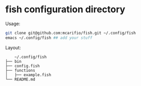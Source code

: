 # fish configuration directory

Usage:

```bash
git clone git@github.com:mcarifio/fish.git ~/.config/fish
emacs ~/.config/fish ## add your stuff
```

Layout:


```
    ~/.config/fish
├── bin
├── config.fish
├── functions
│   ├── example.fish
└── README.md
```




       